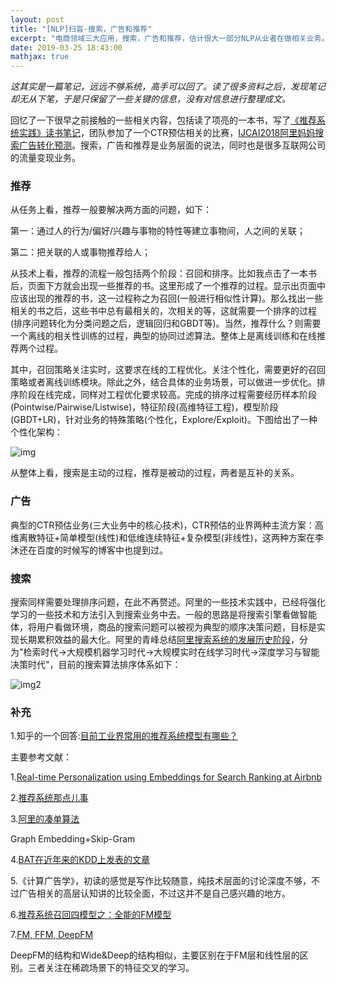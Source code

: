 ```yaml
---
layout: post
title: "[NLP]扫盲-搜索，广告和推荐"
excerpt: "电商领域三大应用，搜索，广告和推荐，估计很大一部分NLP从业者在做相关业务。因此，有必要给自己扫个盲。"
date: 2019-03-25 18:43:00
mathjax: true
---
```


<script type="text/javascript" src="http://cdn.mathjax.org/mathjax/latest/MathJax.js?config=default"></script>

_这其实是一篇笔记，远远不够系统，高手可以回了。读了很多资料之后，发现笔记却无从下笔，于是只保留了一些关键的信息，没有对信息进行整理成文。_

回忆了一下很早之前接触的一些相关内容，包括读了项亮的一本书，写了[《推荐系统实践》读书笔记](https://zhpmatrix.github.io/2018/06/25/recsys-rethinking/)，团队参加了一个CTR预估相关的比赛，[IJCAI2018阿里妈妈搜索广告转化预测](https://zhpmatrix.github.io/2018/06/18/alimama-ctr/)。搜索，广告和推荐是业务层面的说法，同时也是很多互联网公司的流量变现业务。

### 推荐

从任务上看，推荐一般要解决两方面的问题，如下：

第一：通过人的行为/偏好/兴趣与事物的特性等建立事物间，人之间的关联；

第二：把关联的人或事物推荐给人；

从技术上看，推荐的流程一般包括两个阶段：召回和排序。比如我点击了一本书后，页面下方就会出现一些推荐的书。这里形成了一个推荐的过程。显示出页面中应该出现的推荐的书，这一过程称之为召回(一般进行相似性计算)。那么找出一些相关的书之后，这些书中总有最相关的，次相关的等，这就需要一个排序的过程(排序问题转化为分类问题之后，逻辑回归和GBDT等)。当然，推荐什么？则需要一个离线的相关性训练的过程，典型的协同过滤算法。整体上是离线训练和在线推荐两个过程。

其中，召回策略关注实时，这要求在线的工程优化。关注个性化，需要更好的召回策略或者离线训练模块。除此之外，结合具体的业务场景，可以做进一步优化。排序阶段在线完成，同样对工程优化要求较高。完成的排序过程需要经历样本阶段(Pointwise/Pairwise/Listwise)，特征阶段(高维特征工程)，模型阶段(GBDT+LR)，针对业务的特殊策略(个性化，Explore/Exploit)。下图给出了一种个性化架构：

![img](http://wx1.sinaimg.cn/mw690/aba7d18bgy1g1f52temuaj20hs0g0n0g.jpg)

从整体上看，搜索是主动的过程，推荐是被动的过程，两者是互补的关系。

### 广告

典型的CTR预估业务(三大业务中的核心技术)，CTR预估的业界两种主流方案：高维离散特征+简单模型(线性)和低维连续特征+复杂模型(非线性)，这两种方案在李沐还在百度的时候写的博客中也提到过。

### 搜索

搜索同样需要处理排序问题，在此不再赘述。阿里的一些技术实践中，已经将强化学习的一些技术和方法引入到搜索业务中去。一般的思路是将搜索引擎看做智能体，将用户看做环境，商品的搜索问题可以被视为典型的顺序决策问题，目标是实现长期累积效益的最大化。阿里的青峰总结[阿里搜索系统的发展历史阶段](https://102.alibaba.com/detail?id=189)，分为"检索时代->大规模机器学习时代->大规模实时在线学习时代->深度学习与智能决策时代"，目前的搜索算法排序体系如下：

![img2](http://5b0988e595225.cdn.sohucs.com/images/20180930/997b10504211420ba5bfb1f6a8964fb5.jpeg)

### 补充

1.知乎的一个回答:[目前工业界常用的推荐系统模型有哪些？](https://www.zhihu.com/question/314773668)


主要参考文献：

1.[Real-time Personalization using Embeddings for Search Ranking at Airbnb](https://www.kdd.org/kdd2018/accepted-papers/view/real-time-personalization-using-embeddings-for-search-ranking-at-airbnb)

2.[推荐系统那点儿事](https://blog.csdn.net/xingoo_/article/details/86143465)

3.[阿里的凑单算法](https://mp.weixin.qq.com/s/diIzbc0tpCW4xhbIQu8mCw?)

Graph Embedding+Skip-Gram

4.[BAT在近年来的KDD上发表的文章](https://www.jiqizhixin.com/articles/2018-12-28-12)

5.《计算广告学》，初读的感觉是写作比较随意，纯技术层面的讨论深度不够，不过广告相关的高层认知讲的比较全面，不过这并不是自己感兴趣的地方。

6.[推荐系统召回四模型之：全能的FM模型](https://zhuanlan.zhihu.com/p/58160982)

7.[FM, FFM, DeepFM](https://zhuanlan.zhihu.com/p/61096338?utm_source=qq&utm_medium=social&utm_oi=52727124066304)

DeepFM的结构和Wide&Deep的结构相似，主要区别在于FM层和线性层的区别。三者关注在稀疏场景下的特征交叉的学习。


















